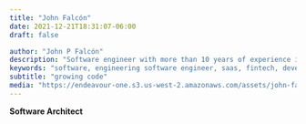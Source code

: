 ```yaml
---
title: "John Falcón"
date: 2021-12-21T18:31:07-06:00
draft: false

author: "John P Falcón"
description: "Software engineer with more than 10 years of experience in the field and a great passion for designing and scaling APIs and modern web applications. "
keywords: "software, engineering software engineer, saas, fintech, development, cto, tech lead, architect, devops"
subtitle: "growing code"
media: "https://endeavour-one.s3.us-west-2.amazonaws.com/assets/john-falcon-software-architect-optimized.png"
---
```


**Software Architect**
